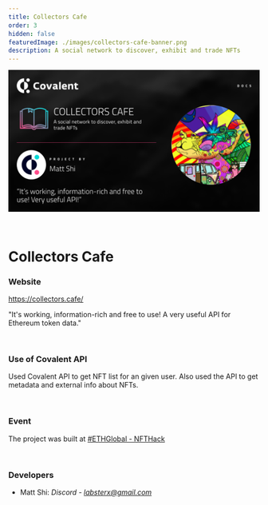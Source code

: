 ```yaml
---
title: Collectors Cafe
order: 3
hidden: false
featuredImage: ./images/collectors-cafe-banner.png
description: A social network to discover, exhibit and trade NFTs
---
```


![Collectors Cafe Banner](./images/collectors-cafe-banner.png)

&nbsp;
# Collectors Cafe

### Website
https://collectors.cafe/

<Aside>

"It's working, information-rich and free to use! A very useful API for Ethereum token data."

</Aside>

&nbsp;
### Use of Covalent API
Used Covalent API to get NFT list for an given user. Also used the API to get metadata and external info about NFTs. 

&nbsp;
### Event
The project was built at [#ETHGlobal - NFTHack](https://www.covalenthq.com/blog/nfthack-winners-announcement/)

&nbsp;
### Developers

- Matt Shi: *Discord - labsterx@gmail.com*

